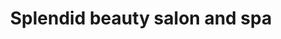 ---
title: "Splendid beauty salon and spa"
url: /karachi/splendid-beauty-salon-and-spa/
shop: beauty
---